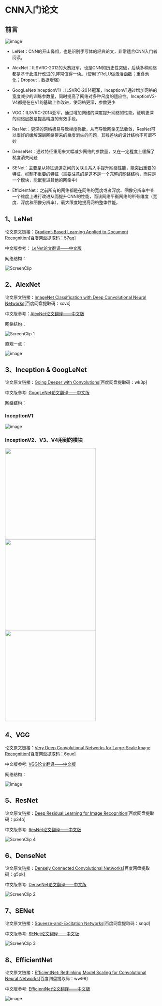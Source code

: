 # CNN入门论文
## 前言

![image](https://user-images.githubusercontent.com/65380826/125913841-5aefc54a-1d64-4bdb-953f-1fd3ec13609f.png)

* LeNet：CNN的开山鼻祖，也是识别手写体的经典论文，非常适合CNN入门者阅读。

* AlexNet：ILSVRC-2012的大赛冠军，也是CNN的历史性突破，后续多种网络都是基于此进行改进的,非常值得一读。（使用了ReLU做激活函数；重叠池化；Dropout；数据增强）

* GoogLeNet(InceptionV1)：ILSVRC-2014冠军，InceptionV1通过增加网络的宽度减少的训练参数量，同时提高了网络对多种尺度的适应性。InceptionV2-V4都是在在V1的基础上作改进，使网络更深，参数更少

* VGG：ILSVRC-2014亚军，通过增加网络的深度提升网络的性能，证明更深的网络层数是提高精度的有效手段。

* ResNet：更深的网络极易导致梯度弥散，从而导致网络无法收敛，ResNet可以很好的缓解深层网络带来的梯度消失的问题，其残差块的设计结构不可谓不妙

* DenseNet：通过特征重用来大幅减少网络的参数量，又在一定程度上缓解了梯度消失问题

* SENet：主要是从特征通道之间的关联关系入手提升网络性能，能突出重要的特征，抑制不重要的特征（需要注意的是这不是一个完整的网络结构，而只是一个模块，能嵌套进其他的网络中）

* EfficientNet：之前所有的网络都是在网络的宽度或者深度、图像分辨率中某一个维度上进行改进从而提升CNN的性能，而该网络平衡网络的所有维度（宽度、深度和图像分辨率），最大限度地提高网络整体性能。
## 1、LeNet
论文原文链接：[Gradient-Based Learning Applied to Document Recognition](https://pan.baidu.com/s/1DKvJVHJ7p4_aEHjzGVTPWA)[百度网盘提取码：57qq]

中文版参考： [LeNet论文翻译——中文版](http://www.cxyzjd.com/article/qq_34288751/113575650)

网络结构：

![ScreenClip](https://user-images.githubusercontent.com/65380826/125878680-1beff245-6a25-436a-baa3-e6a39e6d8091.png)


## 2、AlexNet
论文原文链接：[ImageNet Classification with Deep Convolutional Neural Networks](https://pan.baidu.com/s/1lp5Tqu-hNzz0ru6QAO1New)[百度网盘提取码：xcvx]

中文版参考：[AlexNet论文翻译——中文版](http://noahsnail.com/2017/07/18/2017-07-18-AlexNet%E8%AE%BA%E6%96%87%E7%BF%BB%E8%AF%91%E2%80%94%E2%80%94%E4%B8%AD%E6%96%87%E7%89%88/)

网络结构：

![ScreenClip  1](https://user-images.githubusercontent.com/65380826/125878909-4b853b50-db2f-4e06-a00d-1a9da9e6f526.png)

直观一点：

![image](https://user-images.githubusercontent.com/65380826/125878969-7d95af17-6da3-4968-805e-38862ced849e.png)

## 3、Inception & GoogLeNet
论文原文链接：[Going Deeper with Convolutions](https://pan.baidu.com/s/13i6Euh4hjph0a1-TgWl0rw)[百度网盘提取码：wk3p]

中文版参考: [GoogLeNet论文翻译——中文版](http://noahsnail.com/2017/07/21/2017-07-21-GoogleNet%E8%AE%BA%E6%96%87%E7%BF%BB%E8%AF%91%E2%80%94%E2%80%94%E4%B8%AD%E6%96%87%E7%89%88/)

网络结构： 
### InceptionV1

![image](https://user-images.githubusercontent.com/65380826/125879463-2e3474b2-e231-4ab4-bc7d-529e2a87c0ca.png)

### InceptionV2、V3、V4用到的模块

<img src="https://user-images.githubusercontent.com/65380826/125882098-8dc476fd-2528-4cd7-8e5b-ca333f4351e0.png" width="300px"><img src="https://user-images.githubusercontent.com/65380826/125880006-baa8f923-e880-4459-b623-449af589d91d.png" width="300px"><img src="https://user-images.githubusercontent.com/65380826/125880019-5cfd3c86-0c4d-4376-809f-a9e0374e7f9a.png" width="300px">

## 4、VGG
论文原文链接：[Very Deep Convolutional Networks for Large-Scale Image Recognition](https://pan.baidu.com/s/1Eh8S9Ce0ho2OxcEmcvHfzA)[百度网盘提取码：6eue]

中文版参考: [VGG论文翻译——中文版](http://noahsnail.com/2017/08/17/2017-08-17-VGG%E8%AE%BA%E6%96%87%E7%BF%BB%E8%AF%91%E2%80%94%E2%80%94%E4%B8%AD%E6%96%87%E7%89%88/)

网络结构： 

![image](https://user-images.githubusercontent.com/65380826/125882469-55510d38-0925-4920-8977-d2b035670614.png)

## 5、ResNet
论文原文链接：[Deep Residual Learning for Image Recognition](https://pan.baidu.com/s/1ZTsN3Yrvv3fKHCEWR3MX3Q)[百度网盘提取码：p34o]

中文版参考: [ResNet论文翻译——中文版](http://noahsnail.com/2017/07/31/2017-07-31-ResNet%E8%AE%BA%E6%96%87%E7%BF%BB%E8%AF%91%E2%80%94%E2%80%94%E4%B8%AD%E6%96%87%E7%89%88/)

![ScreenClip  4](https://user-images.githubusercontent.com/65380826/125913496-ffdc177f-fdbd-4a83-80e6-2f2544adf8d3.png)

## 6、DenseNet
论文原文链接：[Densely Connected Convolutional Networks](https://pan.baidu.com/s/1HsaHA8sGGSwJ3fF4k7liSQ)[百度网盘提取码：g5pk]

中文版参考: [DenseNet论文翻译——中文版](https://alvin.red/2017/10/07/densenet/)

![ScreenClip  2](https://user-images.githubusercontent.com/65380826/125913344-ea7f0197-6a78-4fe3-a9fe-6a2f9bd7667d.png)

## 7、SENet
论文原文链接：[Squeeze-and-Excitation Networks](https://pan.baidu.com/s/1iTTe1GIGHdsDJz-BP6UYVw)[百度网盘提取码：snqd]

中文版参考: [SENet论文翻译——中文版](http://noahsnail.com/2017/11/20/2017-11-20-Squeeze-and-Excitation%20Networks%E8%AE%BA%E6%96%87%E7%BF%BB%E8%AF%91%E2%80%94%E2%80%94%E4%B8%AD%E6%96%87%E7%89%88/)

![ScreenClip  3](https://user-images.githubusercontent.com/65380826/125913570-a325f7d1-0203-466b-98ec-323c74409a75.png)

## 8、EfficientNet
论文原文链接：[EfficientNet: Rethinking Model Scaling for Convolutional Neural Networks](https://pan.baidu.com/s/1197Db0TcA4AnQcExzhbDCA)[百度网盘提取码：ww98]

中文版参考: [EfficientNet论文翻译——中文版](https://blog.csdn.net/weixin_42464187/article/details/100939130)

![image](https://user-images.githubusercontent.com/65380826/125913108-660287af-7a9f-4fc3-b21a-2a30d8557736.png)
